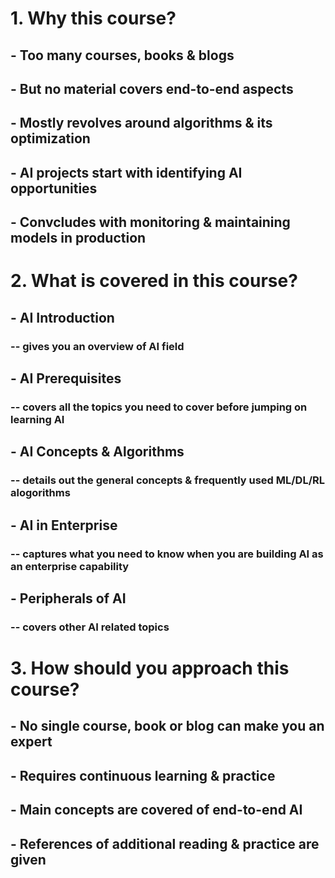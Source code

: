# 1. Why this course?
## - Too many courses, books & blogs
## - But no material covers end-to-end aspects
## - Mostly revolves around algorithms & its optimization
## - AI projects start with identifying AI opportunities
## - Convcludes with monitoring & maintaining models in production

# 2. What is covered in this course?
## - AI Introduction 
### -- gives you an overview of AI field
## - AI Prerequisites
### -- covers all the topics you need to cover before jumping on learning AI
## - AI Concepts & Algorithms
### -- details out the general concepts & frequently used ML/DL/RL alogorithms
## - AI in Enterprise
### -- captures what you need to know when you are building AI as an enterprise capability
## - Peripherals of AI
### -- covers other AI related topics

# 3. How should you approach this course?
## - No single course, book or blog can make you an expert 
## - Requires continuous learning & practice
## - Main concepts are covered of end-to-end AI
## - References of additional reading & practice are given
